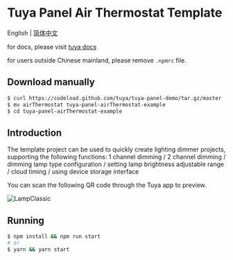 # Tuya Panel Air Thermostat Template

English | [简体中文](./README-zh_CN.md)

for docs, please visit [tuya docs](https://docs.tuya.com)

for users outside Chinese mainland, please remove `.npmrc` file.

## Download manually

```bash
$ curl https://codeload.github.com/tuya/tuya-panel-demo/tar.gz/master | tar -xz --strip=2 tuya-panel-demo-master/examples/airThermostat
$ mv airThermostat tuya-panel-airThermostat-example
$ cd tuya-panel-airThermostat-example
```

## Introduction

The template project can be used to quickly create lighting dimmer projects, supporting the following functions: 1 channel dimming / 2 channel dimming / dimming lamp type configuration / setting lamp brightness adjustable range / cloud timing / using device storage interface

You can scan the following QR code through the Tuya app to preview.

![LampClassic](https://images.tuyacn.com/rms-static/a82b5140-3c30-11eb-81e6-f92b2df79afd-1607746524244.png?tyName=airThermostat.png)



## Running

```bash
$ npm install && npm run start
# or
$ yarn && yarn start
```

